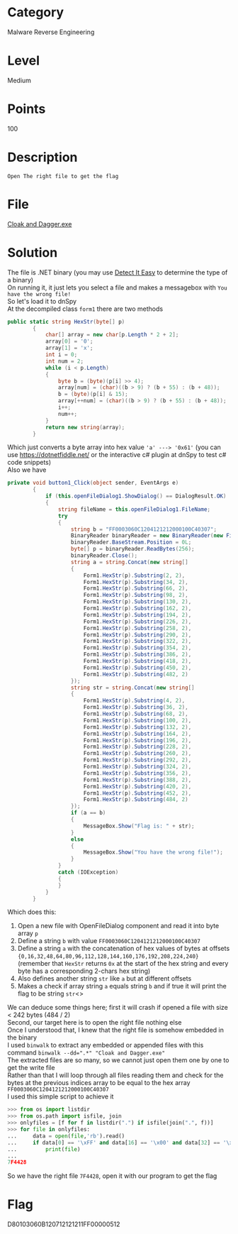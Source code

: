 # Category
Malware Reverse Engineering
# Level
Medium
# Points
100
# Description
`Open The right file to get the flag`
# File
[Cloak and Dagger.exe](https://github.com/Revers3c-Team/CTF-writeups/blob/master/CyberTalents/Competitions/Ahram%20Canadian%20University%20CTF%20Competition/Cloak%20and%20Dagger/Cloak%20and%20Dagger.exe)
# Solution
The file is .NET binary (you may use [Detect It Easy](https://ntinfo.biz/) to determine the type of a binary)</br>
On running it, it just lets you select a file and makes a messagebox with `You have the wrong file!`</br>
So let's load it to dnSpy</br>
At the decompiled class `form1` there are two methods</br>

```c#
public static string HexStr(byte[] p)
		{
			char[] array = new char[p.Length * 2 + 2];
			array[0] = '0';
			array[1] = 'x';
			int i = 0;
			int num = 2;
			while (i < p.Length)
			{
				byte b = (byte)(p[i] >> 4);
				array[num] = (char)((b > 9) ? (b + 55) : (b + 48));
				b = (byte)(p[i] & 15);
				array[++num] = (char)((b > 9) ? (b + 55) : (b + 48));
				i++;
				num++;
			}
			return new string(array);
		}
```

Which just converts a byte array into hex value `'a' ---> '0x61'` (you can use https://dotnetfiddle.net/ or the interactive c# plugin at dnSpy to test c# code snippets)</br>
Also we have</br>

```c#
private void button1_Click(object sender, EventArgs e)
		{
			if (this.openFileDialog1.ShowDialog() == DialogResult.OK)
			{
				string fileName = this.openFileDialog1.FileName;
				try
				{
					string b = "FF0003060C1204121212000100C40307";
					BinaryReader binaryReader = new BinaryReader(new FileStream(fileName, FileMode.Open, FileAccess.Read, FileShare.None));
					binaryReader.BaseStream.Position = 0L;
					byte[] p = binaryReader.ReadBytes(256);
					binaryReader.Close();
					string a = string.Concat(new string[]
					{
						Form1.HexStr(p).Substring(2, 2),
						Form1.HexStr(p).Substring(34, 2),
						Form1.HexStr(p).Substring(66, 2),
						Form1.HexStr(p).Substring(98, 2),
						Form1.HexStr(p).Substring(130, 2),
						Form1.HexStr(p).Substring(162, 2),
						Form1.HexStr(p).Substring(194, 2),
						Form1.HexStr(p).Substring(226, 2),
						Form1.HexStr(p).Substring(258, 2),
						Form1.HexStr(p).Substring(290, 2),
						Form1.HexStr(p).Substring(322, 2),
						Form1.HexStr(p).Substring(354, 2),
						Form1.HexStr(p).Substring(386, 2),
						Form1.HexStr(p).Substring(418, 2),
						Form1.HexStr(p).Substring(450, 2),
						Form1.HexStr(p).Substring(482, 2)
					});
					string str = string.Concat(new string[]
					{
						Form1.HexStr(p).Substring(4, 2),
						Form1.HexStr(p).Substring(36, 2),
						Form1.HexStr(p).Substring(68, 2),
						Form1.HexStr(p).Substring(100, 2),
						Form1.HexStr(p).Substring(132, 2),
						Form1.HexStr(p).Substring(164, 2),
						Form1.HexStr(p).Substring(196, 2),
						Form1.HexStr(p).Substring(228, 2),
						Form1.HexStr(p).Substring(260, 2),
						Form1.HexStr(p).Substring(292, 2),
						Form1.HexStr(p).Substring(324, 2),
						Form1.HexStr(p).Substring(356, 2),
						Form1.HexStr(p).Substring(388, 2),
						Form1.HexStr(p).Substring(420, 2),
						Form1.HexStr(p).Substring(452, 2),
						Form1.HexStr(p).Substring(484, 2)
					});
					if (a == b)
					{
						MessageBox.Show("Flag is: " + str);
					}
					else
					{
						MessageBox.Show("You have the wrong file!");
					}
				}
				catch (IOException)
				{
				}
			}
		}
```

Which does this:
1) Open a new file with OpenFileDialog component and read it into byte array `p`</br>
2) Define a string `b` with value `FF0003060C1204121212000100C40307`</br>
3) Define a string `a` with the concatenation of hex values of bytes at offsets `{0,16,32,48,64,80,96,112,128,144,160,176,192,208,224,240}` (remember that `HexStr` returns `0x` at the start of the hex string and every byte has a corresponding 2-chars hex string)
4) Also defines another string `str` like `a` but at different offsets</br>
5) Makes a check if array string `a` equals string `b` and if true it will print the flag to be string `str`<>

We can deduce some things here; first it will crash if opened a file with size < 242 bytes (484 / 2)</br>
Second, our target here is to open the right file nothing else</br>
Once I understood that, I knew that the right file is somehow embedded in the binary</br>
I used `binwalk` to extract any embedded or appended files with this command `binwalk --dd=".*" "Cloak and Dagger.exe"`</br>
The extracted files are so many, so we cannot just open them one by one to get the write file</br>
Rather than that I will loop through all files reading them and check for the bytes at the previous indices array to be equal to the hex array `FF0003060C1204121212000100C40307`</br>
I used this simple script to achieve it</br>

```python
>>> from os import listdir
>>> from os.path import isfile, join
>>> onlyfiles = [f for f in listdir(".") if isfile(join(".", f))]
>>> for file in onlyfiles:
...     data = open(file,'rb').read()
...     if data[0] == '\xFF' and data[16] == '\x00' and data[32] == '\x03' and data[48] == '\x06' and data[64] == '\x0C' and data[80] == '\x12' and data[96] == '\x04' and data[112] == '\x12' and data[128] == '\x12' and data[144] == '\x12' and data[160] == '\x00' and data[176] == '\x01' and data[192] == '\x00' and data[208] == '\xC4' and data[224] == '\x03' and data[240] == '\x07':
...         print(file)
...
7F4428
```

So we have the right file `7F4428`, open it with our program to get the flag

# Flag
D80103060B120712121211FF00000512
